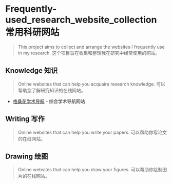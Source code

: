 # Frequently-used_research_website_collection 常用科研网站
> This project aims to collect and arrange the websites I frequently use in my research.
> 这个项目旨在收集和整理我在研究中经常使用的网站。

## Knowledge 知识

> Online websites that can help you acquaire research knowledge.
> 可以帮助您了解研究知识的在线网站。

- [格桑花学术导航](http://www.20009.net/) - 综合学术导航网站


## Writing 写作
> Online websites that can help you write your papers. 可以帮助你写论文的在线网站。



## Drawing 绘图

> Online websites that can help you draw your figures. 可以帮助你绘制图片的在线网站。




